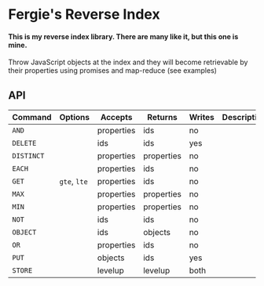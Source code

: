 # Fergie's Reverse Index
#### This is my reverse index library. There are many like it, but this one is mine.

Throw JavaScript objects at the index and they will become retrievable by their properties using promises and map-reduce (see examples)


## API

Command   | Options      | Accepts    | Returns    | Writes | Description
--------- | ------------ | ---------- | ---------- | ------ | -----------
`AND`     |              | properties | ids        | no     |
`DELETE`  |              | ids        | ids        | yes    |
`DISTINCT`|              | properties | properties | no     |
`EACH`    |              | properties | ids        | no     |
`GET`     | `gte`, `lte` | properties | ids        | no     |
`MAX`     |              | properties | properties | no     |
`MIN`     |              | properties | properties | no     |
`NOT`     |              | ids        | ids        | no     |
`OBJECT`  |              | ids        | objects    | no     |
`OR`      |              | properties | ids        | no     |
`PUT`     |              | objects    | ids        | yes    |
`STORE`   |              | levelup    | levelup    | both   |
